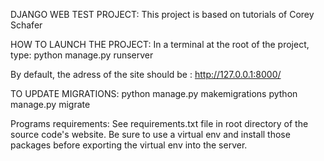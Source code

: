 DJANGO WEB TEST PROJECT:
This project is based on tutorials of Corey Schafer

HOW TO LAUNCH THE PROJECT:
In a terminal at the root of the project, type:
python manage.py runserver

By default, the adress of the site should be : http://127.0.0.1:8000/

TO UPDATE MIGRATIONS:
python manage.py makemigrations
python manage.py migrate

Programs requirements:
See requirements.txt file in root directory of the source code's website.
Be sure to use a virtual env and install those packages before exporting the virtual env into the server.
